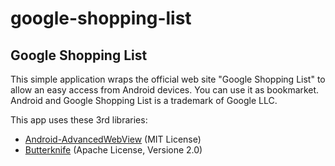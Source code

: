 # google-shopping-list

## Google Shopping List

This simple application wraps the official web site "Google Shopping List" to allow an easy access from Android devices. You can use it as bookmarket. Android and Google Shopping List is a trademark of Google LLC.

This app uses these 3rd libraries:
- [Android-AdvancedWebView](https://github.com/delight-im/Android-AdvancedWebView) (MIT License)
- [Butterknife](https://github.com/JakeWharton/butterknife) (Apache License, Versione 2.0)
